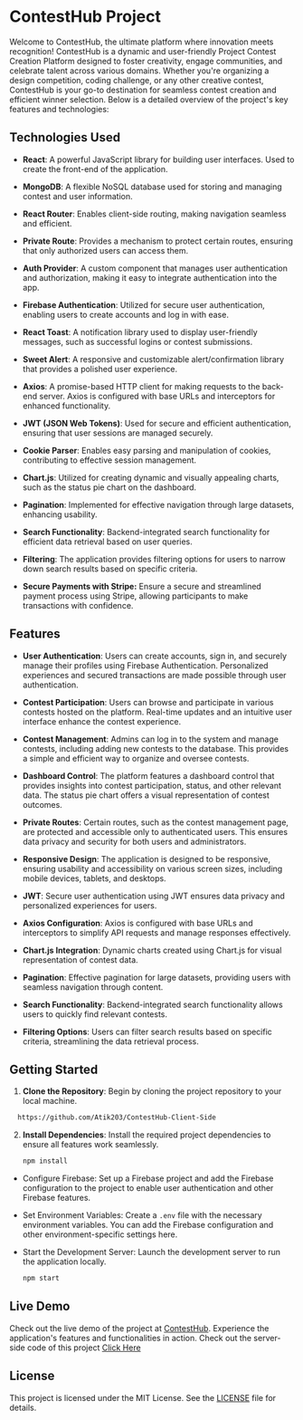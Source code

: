 # ContestHub Project

Welcome to ContestHub, the ultimate platform where innovation meets recognition! ContestHub is a dynamic and user-friendly Project Contest Creation Platform designed to foster creativity, engage communities, and celebrate talent across various domains. Whether you're organizing a design competition, coding challenge, or any other creative contest, ContestHub is your go-to destination for seamless contest creation and efficient winner selection. Below is a detailed overview of the project's key features and technologies:

## Technologies Used

- **React**: A powerful JavaScript library for building user interfaces. Used to create the front-end of the application.

- **MongoDB**: A flexible NoSQL database used for storing and managing contest and user information.

- **React Router**: Enables client-side routing, making navigation seamless and efficient.

- **Private Route**: Provides a mechanism to protect certain routes, ensuring that only authorized users can access them.

- **Auth Provider**: A custom component that manages user authentication and authorization, making it easy to integrate authentication into the app.

- **Firebase Authentication**: Utilized for secure user authentication, enabling users to create accounts and log in with ease.

- **React Toast**: A notification library used to display user-friendly messages, such as successful logins or contest submissions.

- **Sweet Alert**: A responsive and customizable alert/confirmation library that provides a polished user experience.

- **Axios**: A promise-based HTTP client for making requests to the back-end server. Axios is configured with base URLs and interceptors for enhanced functionality.

- **JWT (JSON Web Tokens)**: Used for secure and efficient authentication, ensuring that user sessions are managed securely.

- **Cookie Parser**: Enables easy parsing and manipulation of cookies, contributing to effective session management.

- **Chart.js**: Utilized for creating dynamic and visually appealing charts, such as the status pie chart on the dashboard.

- **Pagination**: Implemented for effective navigation through large datasets, enhancing usability.

- **Search Functionality**: Backend-integrated search functionality for efficient data retrieval based on user queries.

- **Filtering**: The application provides filtering options for users to narrow down search results based on specific criteria.

- **Secure Payments with Stripe:** Ensure a secure and streamlined payment process using Stripe, allowing participants to make transactions with confidence.

## Features

- **User Authentication**: Users can create accounts, sign in, and securely manage their profiles using Firebase Authentication. Personalized experiences and secured transactions are made possible through user authentication.

- **Contest Participation**: Users can browse and participate in various contests hosted on the platform. Real-time updates and an intuitive user interface enhance the contest experience.

- **Contest Management**: Admins can log in to the system and manage contests, including adding new contests to the database. This provides a simple and efficient way to organize and oversee contests.

- **Dashboard Control**: The platform features a dashboard control that provides insights into contest participation, status, and other relevant data. The status pie chart offers a visual representation of contest outcomes.

- **Private Routes**: Certain routes, such as the contest management page, are protected and accessible only to authenticated users. This ensures data privacy and security for both users and administrators.

- **Responsive Design**: The application is designed to be responsive, ensuring usability and accessibility on various screen sizes, including mobile devices, tablets, and desktops.

- **JWT**: Secure user authentication using JWT ensures data privacy and personalized experiences for users.

- **Axios Configuration**: Axios is configured with base URLs and interceptors to simplify API requests and manage responses effectively.

- **Chart.js Integration**: Dynamic charts created using Chart.js for visual representation of contest data.

- **Pagination**: Effective pagination for large datasets, providing users with seamless navigation through content.

- **Search Functionality**: Backend-integrated search functionality allows users to quickly find relevant contests.

- **Filtering Options**: Users can filter search results based on specific criteria, streamlining the data retrieval process.

## Getting Started

1. **Clone the Repository**: Begin by cloning the project repository to your local machine.

```bash
  https://github.com/Atik203/ContestHub-Client-Side

```

2. **Install Dependencies**: Install the required project dependencies to ensure all features work seamlessly.

   ```bash
   npm install
   ```

- Configure Firebase: Set up a Firebase project and add the Firebase configuration to the project to enable user authentication and other Firebase features.

- Set Environment Variables: Create a `.env` file with the necessary environment variables. You can add the Firebase configuration and other environment-specific settings here.

- Start the Development Server: Launch the development server to run the application locally.

  ```bash
  npm start
  ```

## Live Demo

Check out the live demo of the project at [ContestHub](https://contesthub.surge.sh/). Experience the application's features and functionalities in action.
Check out the server-side code of this project [Click Here](https://github.com/Atik203/ContestHub-Server-Side)

## License

This project is licensed under the MIT License. See the [LICENSE](https://github.com/git/git-scm.com/blob/main/MIT-LICENSE.txt) file for details.

